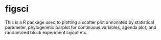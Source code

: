 # figsci
This is a R package used to plotting a scatter plot annonated by statistical parameter, phylogenetic barplot for continuous variables, agenda plot, and randomized block experiment layout etc. 
